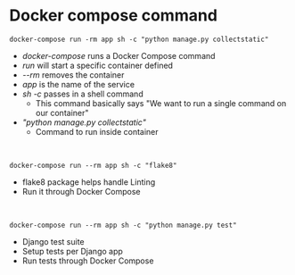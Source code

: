 # Docker compose command

```shell
docker-compose run -rm app sh -c "python manage.py collectstatic"
```

* _docker-compose_ runs a Docker Compose command
* _run_ will start a specific container defined
* _--rm_ removes the container
* _app_ is the name of the service
* _sh -c_ passes in a shell command 
  * This command basically says "We want to run a single command on our container" 
* _"python manage.py collectstatic"_ 
  * Command to run inside container

<br>

```shell
docker-compose run --rm app sh -c "flake8"
```

* flake8 package helps handle Linting
* Run it through Docker Compose 


<br>

```shell
docker-compose run --rm app sh -c "python manage.py test"
```

* Django test suite
* Setup tests per Django app
* Run tests through Docker Compose